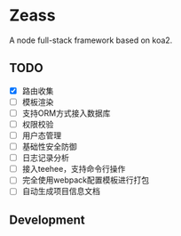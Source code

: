 # Zeass
A node full-stack framework based on koa2.

## TODO

* [x] 路由收集
* [ ] 模板渲染
* [ ] 支持ORM方式接入数据库
* [ ] 权限校验
* [ ] 用户态管理
* [ ] 基础性安全防御
* [ ] 日志记录分析
* [ ] 接入teehee，支持命令行操作
* [ ] 完全使用webpack配置模板进行打包
* [ ] 自动生成项目信息文档

## Development
